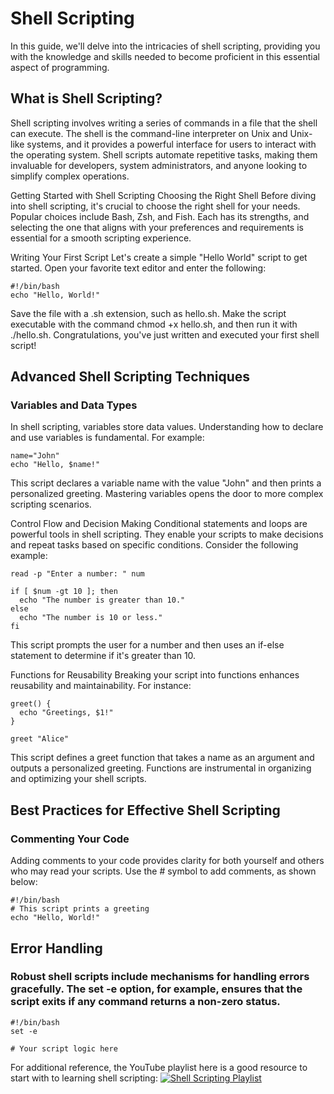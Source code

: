 # Shell Scripting

In this guide, we'll delve into the intricacies of shell scripting, providing you with the knowledge and skills needed to become proficient in this essential aspect of programming.

## What is Shell Scripting?

Shell scripting involves writing a series of commands in a file that the shell can execute. The shell is the command-line interpreter on Unix and Unix-like systems, and it provides a powerful interface for users to interact with the operating system. Shell scripts automate repetitive tasks, making them invaluable for developers, system administrators, and anyone looking to simplify complex operations.

Getting Started with Shell Scripting
Choosing the Right Shell
Before diving into shell scripting, it's crucial to choose the right shell for your needs. Popular choices include Bash, Zsh, and Fish. Each has its strengths, and selecting the one that aligns with your preferences and requirements is essential for a smooth scripting experience.

Writing Your First Script
Let's create a simple "Hello World" script to get started. Open your favorite text editor and enter the following:


    #!/bin/bash
    echo "Hello, World!"
    
Save the file with a .sh extension, such as hello.sh. Make the script executable with the command chmod +x hello.sh, and then run it with ./hello.sh. Congratulations, you've just written and executed your first shell script!

## Advanced Shell Scripting Techniques

### Variables and Data Types

In shell scripting, variables store data values. Understanding how to declare and use variables is fundamental. For example:


    name="John"
    echo "Hello, $name!"
    
This script declares a variable name with the value "John" and then prints a personalized greeting. Mastering variables opens the door to more complex scripting scenarios.

Control Flow and Decision Making
Conditional statements and loops are powerful tools in shell scripting. They enable your scripts to make decisions and repeat tasks based on specific conditions. Consider the following example:


    read -p "Enter a number: " num
    
    if [ $num -gt 10 ]; then
      echo "The number is greater than 10."
    else
      echo "The number is 10 or less."
    fi
    
This script prompts the user for a number and then uses an if-else statement to determine if it's greater than 10.

Functions for Reusability
Breaking your script into functions enhances reusability and maintainability. For instance:


    greet() {
      echo "Greetings, $1!"
    }
    
    greet "Alice"
    
This script defines a greet function that takes a name as an argument and outputs a personalized greeting. Functions are instrumental in organizing and optimizing your shell scripts.


## Best Practices for Effective Shell Scripting
### Commenting Your Code
Adding comments to your code provides clarity for both yourself and others who may read your scripts. Use the # symbol to add comments, as shown below:

    #!/bin/bash
    # This script prints a greeting
    echo "Hello, World!"

    
## Error Handling

### Robust shell scripts include mechanisms for handling errors gracefully. The set -e option, for example, ensures that the script exits if any command returns a non-zero status.

    #!/bin/bash
    set -e
    
    # Your script logic here


For additional reference, the YouTube playlist here is a good resource to start with to learning shell scripting: [![Shell Scripting Playlist](https://img.youtube.com/vi/cQepf9fY6cE/maxresdefault.jpg)](https://www.youtube.com/watch?v=cQepf9fY6cE&list=PLS1QulWo1RIYmaxcEqw5JhK3b-6rgdWO_)


